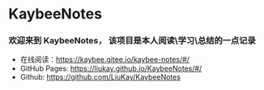 # KaybeeNotes
### 欢迎来到 KaybeeNotes， 该项目是本人**阅读\学习\总结**的一点记录


- 在线阅读：https://kaybee.gitee.io/kaybee-notes/#/
- GitHub Pages: https://liukay.github.io/KaybeeNotes/#/
- Github: https://github.com/LiuKay/KaybeeNotes
